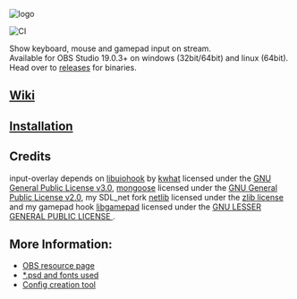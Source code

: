 ![logo](https://i.imgur.com/nPgpsRx.png)

![CI](https://github.com/univrsal/input-overlay/workflows/CI/badge.svg)

Show keyboard, mouse and gamepad input on stream.\
Available for OBS Studio 19.0.3+ on windows (32bit/64bit) and linux (64bit).
Head over to [releases](https://github.com/univrsal/input-overlay/releases) for binaries.
## [Wiki](https://github.com/univrsal/input-overlay/wiki)
## [Installation](https://github.com/univrsal/input-overlay/wiki/Installation)
## Credits
input-overlay depends on [libuiohook](https://github.com/kwhat/libuiohook) by [kwhat](https://github.com/kwhat) licensed under the [GNU General Public License v3.0](https://www.gnu.org/licenses/gpl-3.0.txt), [mongoose](https://github.com/cesanta/mongoose) licensed under the [GNU General Public License v2.0](https://www.gnu.org/licenses/gpl-2.0.txt), my SDL_net fork [netlib](https://github.com/univrsal/netlib) licensed under the [zlib license](https://www.zlib.net/zlib_license.html) and my gamepad hook [libgamepad](https://github.com/univrsal/libgamepad) licensed under the [GNU LESSER GENERAL PUBLIC LICENSE
](https://www.gnu.org/licenses/old-licenses/lgpl-2.1.txt).

## More Information:
- [OBS resource page](https://obsproject.com/forum/resources/input-overlay.552/)
- [*.psd and fonts used](https://goo.gl/kyyoXx)
- [Config creation tool](https://univrsal.github.io/input-overlay/cct/)
